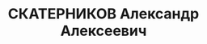 ---
title: СКАТЕРНИКОВ Александр Алексеевич
description: "1903 року народження, м. Ростов Яросвлавської області, росіянин, освіта\
  \ вища, член ВКП(б). Начальник подсобних підприєств тресту \"Донбасвугілля\". Проживав:\
  \ м. Сталіно (м. Донецьк) Донецької області, 7 лінія, буд. №135, кв. 23. \n  Заарештований\
  \ 26 вересня 1937 року. Виїзною сесією військової колегії Верховного Суду СРСР у\
  \ м. Сталіно 2 грудня 1937 року засуджений до розстрілу з конфіскацією майна. Вирок\
  \ приведений до виконання 2 грудня 1937 року. \n  Реабілітований у 1958 році."
---